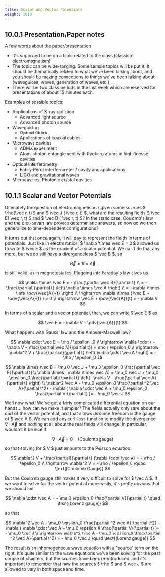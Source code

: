 ```yaml
---
title: Scalar and Vector Potentials
weight: 1010
---
```


## 10.0.1 Presentation/Paper notes

A few words about the paper/presentation

 - It's supposed to be on a topic related to the class (classical electromagnetism)
 - The topic can be wide-ranging. Some sample topics will be put it. It should be thematically related to what we've been talking about, and you should be making connections to things we've been talking about (waveguides, waves, generation of waves, etc.)
 - There will be two class periods in the last week which are reserved for presentations of about 15 minutes each.

Examples of possible topics:

 - Applications of X-ray radiation
     - Advanced light source
     - Advanced photon source
 - Waveguiding
     - Optical fibers
     - Applications of coaxial cables
 - Microwave cavities
     - ADMX experiment
     - Atom-photon entanglement with Rydberg atoms in high finesse cavities
 - Optical interferometry
     - Fabry-Perot interferometer / cavity and applications
     - LIGO and gravitational waves
 - Microcavities, Photonic crystal cavities


## 10.1.1 Scalar and Vector Potentials

Ultimately the question of electromagnetism is given some sources $ \rho(\vec r, t) $ and $ \vec J ( \vec r, t) $, what are the resulting fields $ \vec E( \vec r, t) $ and $ \vec B ( \vec r, t) $? In the static case, Coulomb's law and the Biot-Savart law provide deterministic answers, so how do we then generalize to time-dependent configurations?

It turns out that once again, it will pay to represent the fields in terms of potentials. Just like in electrostatics, $ \nabla \times  \vec E = 0 $ allowed us to write $ \vec E $ as the gradient of a scalar potential. We can't do that any more, but we do still have a divergenceless $ \vec B $, so 

$$
\vec B = \nabla \times  \vec A
$$

is still valid, as in magnetostatics. Plugging into Faraday's law gives us

$$
\nabla \times  \vec E = - \frac{\partial \vec B}{\partial t} \\
= - \frac{\partial}{\partial t} \left( \nabla \times  \vec A \right) \\
= - \nabla \times  \left( \pdv{\vec{A}}{t} \right) \\
\rightarrow \nabla \times  ( \vec E + \pdv{\vec{A}}{t} ) = 0 \\
\rightarrow \vec E + \pdv{\vec{A}}{t} = - \nabla  V
$$


In terms of a scalar and a vector potential, then, we can write $ \vec E $ as

$$
\vec E = - \nabla  V - \pdv{\vec{A}}{t}
$$


What happens with Gauss' law and the Ampere-Maxwell law?

$$
\nabla \cdot  \vec E = \rho / \epsilon _0 \\
\rightarrow \nabla \cdot  ( - \nabla  V - \frac{\partial \vec A}{\partial t}) = \rho / \epsilon_0 \\
\rightarrow \nabla^2 V + \frac{\partial}{\partial t} \left( \nabla \cdot  \vec A \right) = - \rho / \epsilon_0
$$



$$
\nabla \times  \vec B = \mu_0 \vec J + \mu_0 \epsilon_0 \frac{\partial \vec E}{\partial t} \\
\nabla \times  ( \nabla \times  \vec A) = \mu_0 \vec J + \mu_0 \epsilon_0 \frac{\partial}{\partial t} \left(- \nabla  V - \frac{\partial \vec A}{\partial t} \right) \\
\nabla^2 \vec A - \mu_0 \epsilon_0 \frac{\partial ^2 \vec A}{\partial t^2} - \nabla  ( \nabla \cdot  \vec A + \mu_0 \epsilon_0 \frac{\partial V}{\partial t} )= - \mu_0 \vec J
$$


Well now what! We've got a fairly complicated differential equation on our hands... how can we make it simpler? The fields actually only care about the _curl_ of the vector potential, and that allows us some freedom in the gauge of $ \vec A $. We can add any curl-less function to modify the divergence $\nabla \cdot  \vec A$ and nothing at all about the real fields will change. In particular, wouldn't it be nice if

$$
\nabla \cdot  \vec A = 0 \quad \text{(Coulomb gauge)}
$$


so that solving for $ V $ just amounts to the Poisson equation:


$$
\nabla^2 V + \frac{\partial}{\partial t} (\nabla \cdot  \vec A) = - \rho / \epsilon_0 \\
\rightarrow \nabla^2 V = - \rho / \epsilon_0 \quad \text{(Coulomb Gauge)}
$$


But the Coulomb gauge still makes it very difficult to solve for $ \vec A $. If we want to solve for the vector potential more easily, it's pretty obvious that we should set


$$
\nabla \cdot  \vec A = - \mu_0 \epsilon_0 \frac{\partial V}{\partial t} \quad \text{(Lorenz gauge)}
$$


so that

$$
\nabla^2 \vec A - \mu_0 \epsilon_0 \frac{\partial ^2 \vec A}{\partial t^2} - \nabla  ( \nabla \cdot  \vec A + \mu_0 \epsilon_0 \frac{\partial V}{\partial t} )= - \mu_0 \vec J \\
\rightarrow \nabla^2 \vec A - \mu_0 \epsilon_0 \frac{\partial ^2 \vec A}{\partial t^2} = - \mu_0 \vec J \quad \text{(Lorenz gauge)}
$$


The result is an inhomogeneous wave equation with a "source" term on the right. It's quite similar to the wave equations we've been solving for the past couple of chapters, but the sources have been re-introduced, and it's important to remember that now the sources $ \rho $ and $ \vec J $ are allowed to vary in both space and time.
